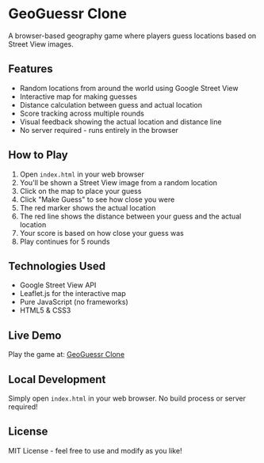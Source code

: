 # GeoGuessr Clone

A browser-based geography game where players guess locations based on Street View images.

## Features

- Random locations from around the world using Google Street View
- Interactive map for making guesses
- Distance calculation between guess and actual location
- Score tracking across multiple rounds
- Visual feedback showing the actual location and distance line
- No server required - runs entirely in the browser

## How to Play

1. Open `index.html` in your web browser
2. You'll be shown a Street View image from a random location
3. Click on the map to place your guess
4. Click "Make Guess" to see how close you were
5. The red marker shows the actual location
6. The red line shows the distance between your guess and the actual location
7. Your score is based on how close your guess was
8. Play continues for 5 rounds

## Technologies Used

- Google Street View API
- Leaflet.js for the interactive map
- Pure JavaScript (no frameworks)
- HTML5 & CSS3

## Live Demo

Play the game at: [GeoGuessr Clone](https://yourusername.github.io/geoguessr-clone)

## Local Development

Simply open `index.html` in your web browser. No build process or server required!

## License

MIT License - feel free to use and modify as you like! 